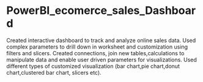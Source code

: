 # PowerBI_ecomerce_sales_Dashboard
Created interactive dashboard to track and analyze online sales data.
Used complex parameters to drill down in worksheet and customization using filters and slicers.
Created connections, join new tables,calculations to manipulate data and enable user driven parameters for visualizations.
Used different types of customized visualization (bar chart,pie chart,donut chart,clustered bar chart, slicers etc).
